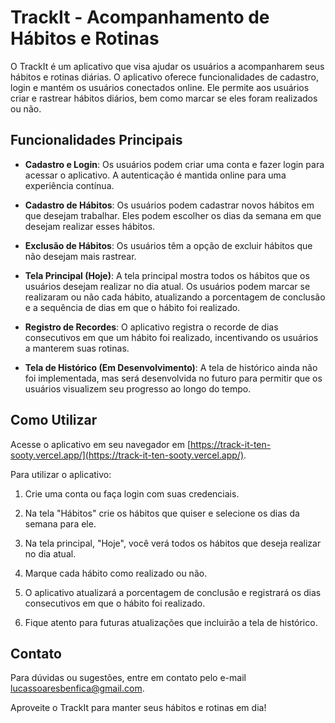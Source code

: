 # TrackIt - Acompanhamento de Hábitos e Rotinas

O TrackIt é um aplicativo que visa ajudar os usuários a acompanharem seus hábitos e rotinas diárias. O aplicativo oferece funcionalidades de cadastro, login e mantém os usuários conectados online. Ele permite aos usuários criar e rastrear hábitos diários, bem como marcar se eles foram realizados ou não.

## Funcionalidades Principais

- **Cadastro e Login**: Os usuários podem criar uma conta e fazer login para acessar o aplicativo. A autenticação é mantida online para uma experiência contínua.

- **Cadastro de Hábitos**: Os usuários podem cadastrar novos hábitos em que desejam trabalhar. Eles podem escolher os dias da semana em que desejam realizar esses hábitos.

- **Exclusão de Hábitos**: Os usuários têm a opção de excluir hábitos que não desejam mais rastrear.

- **Tela Principal (Hoje)**: A tela principal mostra todos os hábitos que os usuários desejam realizar no dia atual. Os usuários podem marcar se realizaram ou não cada hábito, atualizando a porcentagem de conclusão e a sequência de dias em que o hábito foi realizado.

- **Registro de Recordes**: O aplicativo registra o recorde de dias consecutivos em que um hábito foi realizado, incentivando os usuários a manterem suas rotinas.

- **Tela de Histórico (Em Desenvolvimento)**: A tela de histórico ainda não foi implementada, mas será desenvolvida no futuro para permitir que os usuários visualizem seu progresso ao longo do tempo.

## Como Utilizar

Acesse o aplicativo em seu navegador em [https://track-it-ten-sooty.vercel.app/](https://track-it-ten-sooty.vercel.app/).

Para utilizar o aplicativo:

1. Crie uma conta ou faça login com suas credenciais.

2. Na tela "Hábitos" crie os hábitos que quiser e selecione os dias da semana para ele.

3. Na tela principal, "Hoje", você verá todos os hábitos que deseja realizar no dia atual.

4. Marque cada hábito como realizado ou não.

5. O aplicativo atualizará a porcentagem de conclusão e registrará os dias consecutivos em que o hábito foi realizado.

6. Fique atento para futuras atualizações que incluirão a tela de histórico.

## Contato

Para dúvidas ou sugestões, entre em contato pelo e-mail lucassoaresbenfica@gmail.com.

Aproveite o TrackIt para manter seus hábitos e rotinas em dia!
